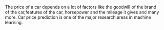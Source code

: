 The price of a car depends on a lot of factors like the goodwill of the brand of the car,features of the car, horsepower and the mileage it gives and many more. Car price prediction is one of the major research areas in machine learning.
